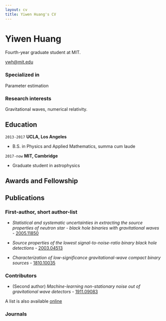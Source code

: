 ```yaml
---
layout: cv
title: Yiwen Huang's CV
---
```

# Yiwen Huang
Fourth-year graduate student at MIT.

<div id="webaddress">
<a href="email">ywh@mit.edu</a>
</div>


### Specialized in

Parameter estimation


### Research interests

Gravitational waves,  numerical relativity.


## Education

`2013-2017`
__UCLA, Los Angeles__
- B.S. in Physics and Applied Mathematics, summa cum laude

`2017-now`
__MIT, Cambridge__
- Graduate student in astrophysics


## Awards and Fellowship





## Publications

### First-author, short author-list
- _Statistical and systematic uncertainties in extracting the source properties of neutron star - black hole binaries with gravitational waves_ - [2005.11850](https://arxiv.org/abs/2005.11850)

- _Source properties of the lowest signal-to-noise-ratio binary black hole detections_ - [2003.04513](https://arxiv.org/abs/2003.04513)

- _Characterization of low-significance gravitational-wave compact binary sources_ - [1810.10035](https://arxiv.org/abs/1810.10035)

### Contributors
- (Second author) _Machine-learning non-stationary noise out of gravitational wave detectors_ - [1911.09083](https://arxiv.org/abs/1911.09083)

A list is also available [online](https://scholar.google.com/citations?user=JcQEUqsAAAAJ&hl=en&authuser=2)

### Journals



<!-- ### Footer

Last updated: July 2020


